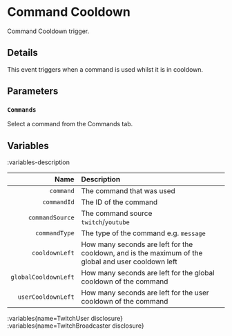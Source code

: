 # Command Cooldown
Command Cooldown trigger.

## Details
This event triggers when a command is used whilst it is in cooldown.

## Parameters
### `Commands`
Select a command from the Commands tab.

## Variables
:variables-description

Name | Description
----:|:------------
`command` | The command that was used
`commandId` | The ID of the command
`commandSource` | The command source <br> `twitch`/`youtube`
`commandType` | The type of the command e.g. `message`
`cooldownLeft` | How many seconds are left for the cooldown, and is the maximum of the global and user cooldown left
`globalCooldownLeft` | How many seconds are left for the global cooldown of the command
`userCooldownLeft` | How many seconds are left for the user cooldown of the command

:variables{name=TwitchUser disclosure}
:variables{name=TwitchBroadcaster disclosure}